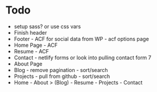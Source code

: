 # Todo

- setup sass? or use css vars
- Finish header
- Footer - ACF for social data from WP - acf options page
- Home Page - ACF
- Resume - ACF
- Contact - netlify forms or look into pulling contact form 7
- About Page
- Blog - remove pagination - sort/search
- Projects - pull from github - sort/search
- Home - About > (Blog) - Resume - Projects - Contact
